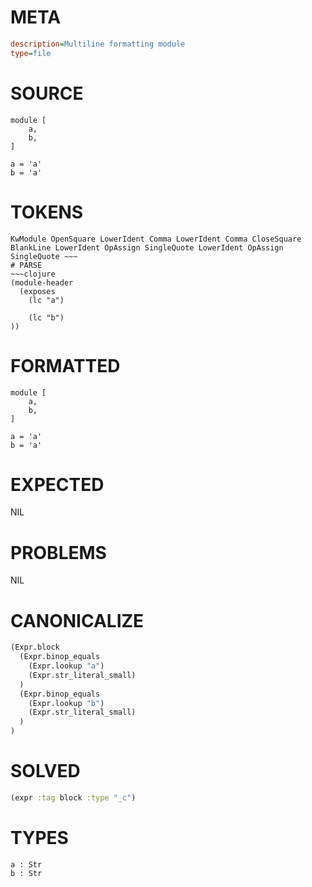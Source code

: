 # META
~~~ini
description=Multiline formatting module
type=file
~~~
# SOURCE
~~~roc
module [
	a,
	b,
]

a = 'a'
b = 'a'
~~~
# TOKENS
~~~text
KwModule OpenSquare LowerIdent Comma LowerIdent Comma CloseSquare BlankLine LowerIdent OpAssign SingleQuote LowerIdent OpAssign SingleQuote ~~~
# PARSE
~~~clojure
(module-header
  (exposes
    (lc "a")

    (lc "b")
))
~~~
# FORMATTED
~~~roc
module [
	a,
	b,
]

a = 'a'
b = 'a'
~~~
# EXPECTED
NIL
# PROBLEMS
NIL
# CANONICALIZE
~~~clojure
(Expr.block
  (Expr.binop_equals
    (Expr.lookup "a")
    (Expr.str_literal_small)
  )
  (Expr.binop_equals
    (Expr.lookup "b")
    (Expr.str_literal_small)
  )
)
~~~
# SOLVED
~~~clojure
(expr :tag block :type "_c")
~~~
# TYPES
~~~roc
a : Str
b : Str
~~~
